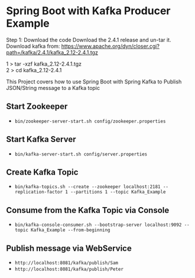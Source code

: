 # Spring Boot with Kafka Producer Example

Step 1: Download the code
Download the 2.4.1 release and un-tar it.
Download kafka from:
https://www.apache.org/dyn/closer.cgi?path=/kafka/2.4.1/kafka_2.12-2.4.1.tgz

1 > tar -xzf kafka_2.12-2.4.1.tgz  
2 > cd kafka_2.12-2.4.1

This Project covers how to use Spring Boot with Spring Kafka to Publish JSON/String message to a Kafka topic
## Start Zookeeper
- `bin/zookeeper-server-start.sh config/zookeeper.properties`

## Start Kafka Server
- `bin/kafka-server-start.sh config/server.properties`

## Create Kafka Topic
- `bin/kafka-topics.sh --create --zookeeper localhost:2181 --replication-factor 1 --partitions 1 --topic Kafka_Example`

## Consume from the Kafka Topic via Console
- `bin/kafka-console-consumer.sh --bootstrap-server localhost:9092 --topic Kafka_Example --from-beginning`

## Publish message via WebService
- `http://localhost:8081/kafka/publish/Sam`
- `http://localhost:8081/kafka/publish/Peter`
